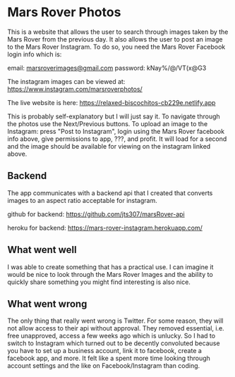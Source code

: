 # Mars Rover Photos
This is a website that allows the user to search through images taken by the Mars Rover from the previous day. It also allows the user to post an image to the Mars Rover Instagram. To do so, you need the Mars Rover Facebook login info which is: 

email: marsroverimages@gmail.com
password: kNay%/@/VT&#40;x@G3

The instagram images can be viewed at: https://www.instagram.com/marsroverphotos/

The live website is here: https://relaxed-biscochitos-cb229e.netlify.app

This is probably self-explanatory but I will just say it. To navigate through the photos use the Next/Previous buttons. To upload an image to the Instagram: press "Post to Instagram", login using the Mars Rover facebook info above, give permissions to app, ???, and profit. It will load for a second and the image should be available for viewing on the instagram linked above.

## Backend

The app communicates with a backend api that I created that converts images to an aspect ratio acceptable for instagram.

github for backend: https://github.com/jts307/marsRover-api

heroku for backend: https://mars-rover-instagram.herokuapp.com/

## What went well

I was able to create something that has a practical use. I can imagine it would be nice to look through the Mars Rover Images and the ability to quickly share something you might find interesting is also nice. 

## What went wrong

The only thing that really went wrong is Twitter. For some reason, they will not allow access to their api without approval. They removed essential, i.e. free unapproved, access a few weeks ago which is unlucky. So I had to switch to Instagram which turned out to be decently convoluted because you have to set up a business account, link it to facebook, create a facebook app, and more. It felt like a spent more time looking through account settings and the like on Facebook/Instagram than coding.
